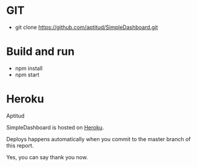 GIT
===
* git clone https://github.com/aptitud/SimpleDashboard.git

Build and run
=============
* npm install
* npm start

Heroku
======
Aptitud

SimpleDashboard is hosted on [Heroku](http://aptituddashboard.herokuapp.com/).

Deploys happens automatically when you commit to the master branch of this report. 

Yes, you can say thank you now. 


